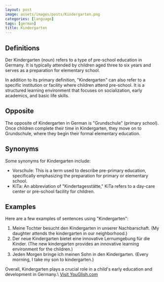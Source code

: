 ```yaml
---
layout: post
image: assets/images/posts/Kindergarten.png
categories: [language]
tags: [german]
title: Kindergarten
---
```


## Definitions

Der Kindergarten (noun) refers to a type of pre-school education in Germany. It is typically attended by children aged three to six years and serves as a preparation for elementary school. 

In addition to its primary definition, "Kindergarten" can also refer to a specific institution or facility where children attend pre-school. It is a structured learning environment that focuses on socialization, early academics, and basic life skills.

## Opposite

The opposite of Kindergarten in German is "Grundschule" (primary school). Once children complete their time in Kindergarten, they move on to Grundschule, where they begin their formal elementary education.

## Synonyms

Some synonyms for Kindergarten include:

- Vorschule: This is a term used to describe pre-primary education, specifically emphasizing the preparation for primary or elementary school.
- KiTa: An abbreviation of "Kindertagesstätte," KiTa refers to a day-care center or pre-school facility for children.

## Examples

Here are a few examples of sentences using "Kindergarten":

1. Meine Tochter besucht den Kindergarten in unserer Nachbarschaft. (My daughter attends the kindergarten in our neighborhood.)
2. Der neue Kindergarten bietet eine innovative Lernumgebung für die Kinder. (The new kindergarten provides an innovative learning environment for the children.)
3. Jeden Morgen bringe ich meinen Sohn in den Kindergarten. (Every morning, I take my son to kindergarten.)

Overall, Kindergarten plays a crucial role in a child's early education and development in Germany.\ <a id="yg-widget-0" class="youglish-widget" data-query="Kindergarten" data-lang="german" data-components="8412" data-auto-start="0" data-bkg-color="theme_light" data-title="How%20to%20pronounce%20Kindergarten%20in%20German"  rel="nofollow" href="https://youglish.com">Visit YouGlish.com</a><script async src="https://youglish.com/public/emb/widget.js" charset="utf-8"></script>
